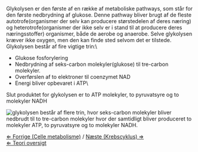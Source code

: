 Glykolysen er den første af en række af metaboliske pathways, som står
for den første nedbrydning af glukose. Denne pathway bliver brugt af de
fleste autotrofe(organismer der selv kan producere størstedelen af deres
næring) og heterotrofe(organismer der ikke selv er i stand til at
producere deres næringsstoffer) organismer, både de aerobe og anaerobe.
Selve glykolysen kræver ikke oxygen, men den kan finde sted selvom det
er tilstede. Glykolysen består af fire vigtige trin:\

-   Glukose fosforylering
-   Nedbrydning af seks-carbon molekyler(glukose) til tre-carbon
    molekyler.
-   Overførslen af to elektroner til coenzymet NAD
-   Energi bliver opbevaret i ATP\

Slut produktet for glykolysen er to ATP molekyler, to pyruvatsyre og to
molekyler NADH

![ glykolysen består af flere trin, hvor seks-carbon molekyler bliver
nedbrudt til to tre-carbon molekyler hvor der samtidligt bliver
produceret to molekyler ATP, to pyruvatsyre og to molekyler
NADH.](/wiki/glycolysis.jpg " glykolysen består af flere trin, hvor seks-carbon molekyler bliver nedbrudt til to tre-carbon molekyler hvor der samtidligt bliver produceret to molekyler ATP, to pyruvatsyre og to molekyler NADH.")

[⇐ Forrige (Celle metabolisme)](/wiki/Celle_metabolisme "wikilink") / [Næste
(Krebscyklus) ⇒](/wiki/Krebscyklus "wikilink")\
[⇐ Teori oversigt ](/wiki/Fermenteringscase "wikilink")

